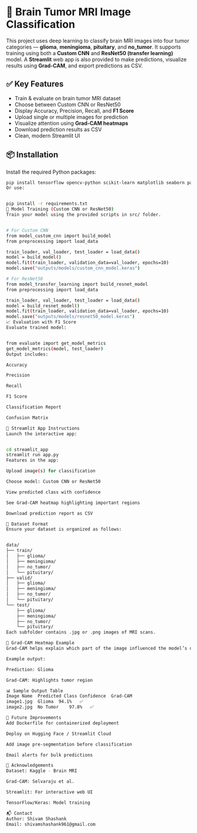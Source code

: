 # 🧠 Brain Tumor MRI Image Classification

This project uses deep learning to classify brain MRI images into four tumor categories — **glioma**, **meningioma**, **pituitary**, and **no_tumor**. It supports training using both a **Custom CNN** and **ResNet50 (transfer learning)** model. A **Streamlit** web app is also provided to make predictions, visualize results using **Grad-CAM**, and export predictions as CSV.

## ✅ Key Features

- Train & evaluate on brain tumor MRI dataset
- Choose between Custom CNN or ResNet50
- Display Accuracy, Precision, Recall, and **F1 Score**
- Upload single or multiple images for prediction
- Visualize attention using **Grad-CAM heatmaps**
- Download prediction results as CSV
- Clean, modern Streamlit UI

## 📦 Installation

Install the required Python packages:

```bash
pip install tensorflow opencv-python scikit-learn matplotlib seaborn pandas streamlit
Or use:


pip install -r requirements.txt
🧠 Model Training (Custom CNN or ResNet50)
Train your model using the provided scripts in src/ folder.


# For Custom CNN
from model_custom_cnn import build_model
from preprocessing import load_data

train_loader, val_loader, test_loader = load_data()
model = build_model()
model.fit(train_loader, validation_data=val_loader, epochs=10)
model.save("outputs/models/custom_cnn_model.keras")

# For ResNet50
from model_transfer_learning import build_resnet_model
from preprocessing import load_data

train_loader, val_loader, test_loader = load_data()
model = build_resnet_model()
model.fit(train_loader, validation_data=val_loader, epochs=10)
model.save("outputs/models/resnet50_model.keras")
📈 Evaluation with F1 Score
Evaluate trained model:


from evaluate import get_model_metrics
get_model_metrics(model, test_loader)
Output includes:

Accuracy

Precision

Recall

F1 Score

Classification Report

Confusion Matrix

🚀 Streamlit App Instructions
Launch the interactive app:


cd streamlit_app
streamlit run app.py
Features in the app:

Upload image(s) for classification

Choose model: Custom CNN or ResNet50

View predicted class with confidence

See Grad-CAM heatmap highlighting important regions

Download prediction report as CSV

📁 Dataset Format
Ensure your dataset is organized as follows:


data/
├── train/
│   ├── glioma/
│   ├── meningioma/
│   ├── no_tumor/
│   └── pituitary/
├── valid/
│   ├── glioma/
│   ├── meningioma/
│   ├── no_tumor/
│   └── pituitary/
└── test/
    ├── glioma/
    ├── meningioma/
    ├── no_tumor/
    └── pituitary/
Each subfolder contains .jpg or .png images of MRI scans.

🎨 Grad-CAM Heatmap Example
Grad-CAM helps explain which part of the image influenced the model’s decision.

Example output:

Prediction: Glioma

Grad-CAM: Highlights tumor region

📊 Sample Output Table
Image Name	Predicted Class	Confidence	Grad-CAM
image1.jpg	Glioma	94.1%	✅
image2.jpg	No Tumor	97.8%	✅

🔧 Future Improvements
Add Dockerfile for containerized deployment

Deploy on Hugging Face / Streamlit Cloud

Add image pre-segmentation before classification

Email alerts for bulk predictions

🤝 Acknowledgements
Dataset: Kaggle - Brain MRI

Grad-CAM: Selvaraju et al.

Streamlit: For interactive web UI

TensorFlow/Keras: Model training

📬 Contact
Author: Shivam Shashank
Email: shivamshashank961@gmail.com
```
